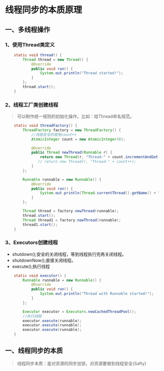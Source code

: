 # 线程同步的本质原理

## 一、多线程操作
### 1、使用Thread类定义
```java
    static void thread() {
        Thread thread = new Thread() {
            @Override
            public void run() {
                System.out.println("Thread started!");
            }
        };
        thread.start();
    }
```
### 2、线程工厂类创建线程
> 可以制作统一规则的初始化操作。比如：给Thread命名规范。

```java
    static void threadFactory() {
        ThreadFactory factory = new ThreadFactory() {
            //线程安全的使用count++
            AtomicInteger count = new AtomicInteger(0);

            @Override
            public Thread newThread(Runnable r) {
                return new Thread(r, "Thread-" + count.incrementAndGet());
               // return new Thread(r, "Thread-" + count++);
            }
        };

        Runnable runnable = new Runnable() {
            @Override
            public void run() {
                System.out.println(Thread.currentThread().getName() + " started!");
            }
        };

        Thread thread = factory.newThread(runnable);
        thread.start();
        Thread thread1 = factory.newThread(runnable);
        thread1.start();
    }
```
### 3、Executors创建线程
- shutdown();安全的关闭线程，等到线程执行完再关闭线程。
- shutdownNow();直接关闭线程。
- execute();执行线程

```java
    static void executor() {
        Runnable runnable = new Runnable() {
            @Override
            public void run() {
                System.out.println("Thread with Runnable started!");
            }
        };

        Executor executor = Executors.newCachedThreadPool();
        //执行线程
        executor.execute(runnable);
        executor.execute(runnable);
        executor.execute(runnable);
    }
```


## 一、线程同步的本质
> 线程同步本质：是对资源的同步加锁，对资源要做到线程安全(Safty)




